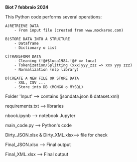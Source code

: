 **Biot 7 febbraio 2024**

This Python code performs several operations:

    A)RETRIEVE DATA
        - From input file (created from www.mockaroo.com)
        
    B)STORE DATA INTO A STRUCTURE
        - Dataframe
        - Dictionary o List
        
    C)TRANSFORM DATA
        - Cleaning (!@#$luca1984.!@# => luca)
        - Tokenization/Splitting (xxx|yyy_zzz => xxx yyy zzz)
        - Normalization (nlp library)
        
    D)CREATE A NEW FILE OR STORE DATA
        - XSL, CSV ...
        - Store into DB (MONGO o MYSQL)


Folder 'Input' --> contains (jsondata.json & dataset.xml)

requirements.txt --> libraries 

nbook.ipynb --> notebook Jupyter

main_code.py --> Python's code

Dirty_JSON.xlsx & Dirty_XML.xlsx--> file for check

Final_JSON.xlsx --> Final output

Final_XML.xlsx --> Final output